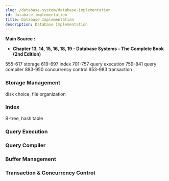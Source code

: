 ```yaml
---
slug: /database-system/database-implementation
id: database-implementation
title: Database Implementation
description: Database Implementation
---
```


**Main Source :**

- **Chapter 13, 14, 15, 16, 18, 19 - Database Systems - The Complete Book (2nd Edition)**

555-617 storage
619-697 index
701-757 query execution
759-841 query compiler
883-950 concurrency control
953-983 transaction

### Storage Management

disk choice, file organization

### Index

B-tree, hash table

### Query Execution

### Query Compiler

### Buffer Management

### Transaction & Concurrency Control
